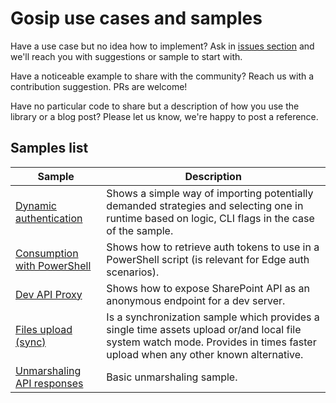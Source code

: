 # Gosip use cases and samples

Have a use case but no idea how to implement? Ask in [issues section](https://github.com/koltyakov/gosip-sandbox/issues) and we'll reach you with suggestions or sample to start with.

Have a noticeable example to share with the community? Reach us with a contribution suggestion. PRs are welcome!

Have no particular code to share but a description of how you use the library or a blog post? Please let us know, we're happy to post a reference.

## Samples list

Sample | Description
-------|------------
[Dynamic authentication](./dynauth) | Shows a simple way of importing potentially demanded strategies and selecting one in runtime based on logic, CLI flags in the case of the sample.
[Consumption with PowerShell](./posh) | Shows how to retrieve auth tokens to use in a PowerShell script (is relevant for Edge auth scenarios).
[Dev API Proxy](./proxy) | Shows how to expose SharePoint API as an anonymous endpoint for a dev server.
[Files upload (sync)](./spsync) | Is a synchronization sample which provides a single time assets upload or/and local file system watch mode. Provides in times faster upload when any other known alternative.
[Unmarshaling API responses](./unmarshaling) | Basic unmarshaling sample.